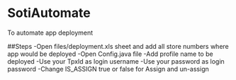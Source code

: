 # SotiAutomate
To automate app deployment

##Steps
-Open files/deployment.xls sheet and add all store numbers where app would be deployed 
-Open Config.java file
-Add profile name to be deployed
-Use your TpxId as login username
-Use your password as login password
-Change IS_ASSIGN true or false for Assign and un-assign
